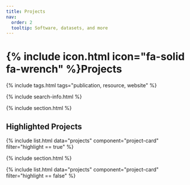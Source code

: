 ```yaml
---
title: Projects
nav:
  order: 2
  tooltip: Software, datasets, and more
---
```


# {% include icon.html icon="fa-solid fa-wrench" %}Projects

{% include tags.html tags="publication, resource, website" %}

{% include search-info.html %}

{% include section.html %}

## Highlighted Projects

{% include list.html data="projects" component="project-card" filter="highlight == true" %}

{% include section.html %} 

{% include list.html data="projects" component="project-card" filter="highlight == false" %}